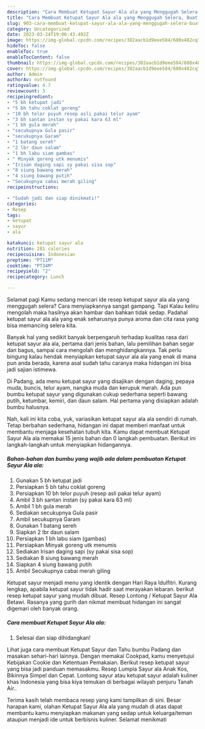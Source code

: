 ```yaml
---
description: "Cara Membuat Ketupat Sayur Ala ala yang Menggugah Selera, Buat Buka Puasa}"
title: "Cara Membuat Ketupat Sayur Ala ala yang Menggugah Selera, Buat Buka Puasa}"
slug: 903-cara-membuat-ketupat-sayur-ala-ala-yang-menggugah-selera-buat-buka-puasa
category: Uncategorized
date: 2023-03-24T19:06:43.492Z
image: https://img-global.cpcdn.com/recipes/382aacb1d9eee584/680x482cq70/ketupat-sayur-ala-ala-foto-resep-utama.jpg
hideToc: false
enableToc: true
enableTocContent: false
thumbnail: https://img-global.cpcdn.com/recipes/382aacb1d9eee584/680x482cq70/ketupat-sayur-ala-ala-foto-resep-utama.jpg
cover: https://img-global.cpcdn.com/recipes/382aacb1d9eee584/680x482cq70/ketupat-sayur-ala-ala-foto-resep-utama.jpg
author: Admin
authorAv: notfound
ratingvalue: 4.7
reviewcount: 3
recipeingredient:
- "5 bh ketupat jadi"
- "5 bh tahu coklat goreng"
- "10 bh telor puyuh resep asli pakai telur ayam"
- "3 bh santan instan sy pakai kara 63 ml"
- "1 bh gula merah"
- "secukupnya Gula pasir"
- "secukupnya Garam"
- "1 batang sereh"
- "2 lbr daun salam"
- "1 bh labu siam gambas"
- " Minyak goreng utk menumis"
- "Irisan daging sapi sy pakai sisa sop"
- "8 siung bawang merah"
- "4 siung bawang putih"
- "Secukupnya cabai merah giling"
recipeinstructions:

- "Sudah jadi dan siap dinikmati!"
categories:
- Resep
tags:
- ketupat
- sayur
- ala

katakunci: ketupat sayur ala 
nutrition: 281 calories
recipecuisine: Indonesian
preptime: "PT11M"
cooktime: "PT34M"
recipeyield: "2"
recipecategory: Lunch

---
```



Selamat pagi Kamu sedang mencari ide resep ketupat sayur ala ala yang menggugah selera? Cara menyiapkannya sangat gampang. Tapi Kalau keliru mengolah maka hasilnya akan hambar dan bahkan tidak sedap. Padahal ketupat sayur ala ala yang enak seharusnya punya aroma dan cita rasa yang bisa memancing selera kita.


Banyak hal yang sedikit banyak berpengaruh terhadap kualitas rasa dari ketupat sayur ala ala, pertama dari jenis bahan, lalu pemilihan bahan segar dan bagus, sampai cara mengolah dan menghidangkannya. Tak perlu bingung kalau hendak menyiapkan ketupat sayur ala ala yang enak di mana pun anda berada, karena asal sudah tahu caranya maka hidangan ini bisa jadi sajian istimewa.

Di Padang, ada menu ketupat sayur yang disajikan dengan daging, pepaya muda, buncis, telur ayam, nangka muda dan kerupuk merah. Ada pun bumbu ketupat sayur yang digunakan cukup sederhana seperti bawang putih, ketumbar, kemiri, dan daun salam. Hal pertama yang disiapkan adalah bumbu halusnya.


Nah, kali ini kita coba, yuk, variasikan ketupat sayur ala ala sendiri di rumah. Tetap berbahan sederhana, hidangan ini dapat memberi manfaat untuk membantu menjaga kesehatan tubuh kita. Kamu dapat membuat Ketupat Sayur Ala ala memakai 15 jenis bahan dan 0 langkah pembuatan. Berikut ini langkah-langkah untuk menyiapkan hidangannya.

<!--inarticleads1-->

##### Bahan-bahan dan bumbu yang wajib ada dalam pembuatan Ketupat Sayur Ala ala:

1. Gunakan 5 bh ketupat jadi
1. Persiapkan 5 bh tahu coklat goreng
1. Persiapkan 10 bh telor puyuh (resep asli pakai telur ayam)
1. Ambil 3 bh santan instan (sy pakai kara 63 ml)
1. Ambil 1 bh gula merah
1. Sediakan secukupnya Gula pasir
1. Ambil secukupnya Garam
1. Gunakan 1 batang sereh
1. Siapkan 2 lbr daun salam
1. Persiapkan 1 bh labu siam (gambas)
1. Persiapkan  Minyak goreng utk menumis
1. Sediakan Irisan daging sapi (sy pakai sisa sop)
1. Sediakan 8 siung bawang merah
1. Siapkan 4 siung bawang putih
1. Ambil Secukupnya cabai merah giling


Ketupat sayur menjadi menu yang identik dengan Hari Raya Idulfitri. Kurang lengkap, apabila ketupat sayur tidak hadir saat merayakan lebaran. berikut resep ketupat sayur yang mudah dibuat. Resep Lontong / Ketupat Sayur Ala Betawi. Rasanya yang gurih dan nikmat membuat hidangan ini sangat digemari oleh banyak orang. 

<!--inarticleads2-->

##### Cara membuat Ketupat Sayur Ala ala:


1. Selesai dan siap dihidangkan!

Lihat juga cara membuat Ketupat Sayur dan Tahu bumbu Padang dan masakan sehari-hari lainnya. Dengan memakai Cookpad, kamu menyetujui Kebijakan Cookie dan Ketentuan Pemakaian. Berikut resep ketupat sayur yang bisa jadi panduan memasakmu. Resep Lumpia Sayur ala Anak Kos, Bikinnya Simpel dan Cepat. Lontong sayur atau ketupat sayur adalah kuliner khas Indonesia yang bisa kiya temukan di berbagai wilayah penjuru Tanah Air.. 

Terima kasih telah membaca resep yang kami tampilkan di sini. Besar harapan kami, olahan Ketupat Sayur Ala ala yang mudah di atas dapat membantu kamu menyiapkan makanan yang sedap untuk keluarga/teman ataupun menjadi ide untuk berbisnis kuliner. Selamat menikmati
